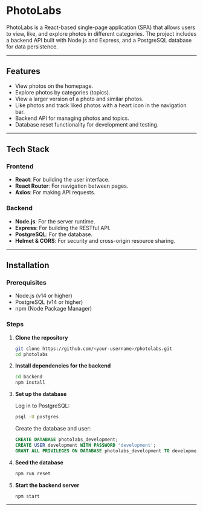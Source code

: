 # PhotoLabs

PhotoLabs is a React-based single-page application (SPA) that allows users to view, like, and explore photos in different categories. The project includes a backend API built with Node.js and Express, and a PostgreSQL database for data persistence.

---

## Features

- View photos on the homepage.
- Explore photos by categories (topics).
- View a larger version of a photo and similar photos.
- Like photos and track liked photos with a heart icon in the navigation bar.
- Backend API for managing photos and topics.
- Database reset functionality for development and testing.

---

## Tech Stack

### Frontend
- **React**: For building the user interface.
- **React Router**: For navigation between pages.
- **Axios**: For making API requests.

### Backend
- **Node.js**: For the server runtime.
- **Express**: For building the RESTful API.
- **PostgreSQL**: For the database.
- **Helmet & CORS**: For security and cross-origin resource sharing.

---

## Installation

### Prerequisites
- Node.js (v14 or higher)
- PostgreSQL (v14 or higher)
- npm (Node Package Manager)

### Steps

1. **Clone the repository**  
   ```bash
   git clone https://github.com/<your-username>/photolabs.git
   cd photolabs
   ```

2. **Install dependencies for the backend**  
   ```bash
   cd backend
   npm install
   ```

3. **Set up the database**

   Log in to PostgreSQL:
   ```bash
   psql -U postgres
   ```

   Create the database and user:
   ```sql
   CREATE DATABASE photolabs_development;
   CREATE USER development WITH PASSWORD 'development';
   GRANT ALL PRIVILEGES ON DATABASE photolabs_development TO development;
   ```

4. **Seed the database**
   ```bash
   npm run reset
   ```

5. **Start the backend server**
   ```bash
   npm start
   ```

---